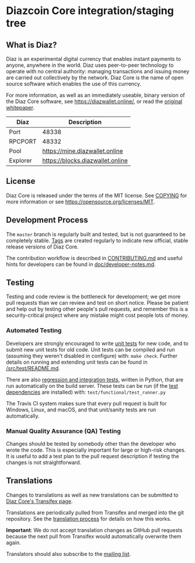 Diazcoin Core integration/staging tree
=====================================




What is Diaz?
----------------

Diaz is an experimental digital currency that enables instant payments to
anyone, anywhere in the world. Diaz uses peer-to-peer technology to operate
with no central authority: managing transactions and issuing money are carried
out collectively by the network. Diaz Core is the name of open source
software which enables the use of this currency.

For more information, as well as an immediately useable, binary version of
the Diaz Core software, see https://diazwallet.online/, or read the
[original whitepaper](https://diazwallet/whitepaper/whitepaper.pdf).

| Diaz | Description |
| --- | --- |
| Port | 48338 |
| RPCPORT | 48332 |
| Pool | https://mine.diazwallet.online |
| Explorer | https://blocks.diazwallet.online |

License
-------

Diaz Core is released under the terms of the MIT license. See [COPYING](COPYING) for more
information or see https://opensource.org/licenses/MIT.

Development Process
-------------------

The `master` branch is regularly built and tested, but is not guaranteed to be
completely stable. [Tags](https://github.com/bitcoin/bitcoin/tags) are created
regularly to indicate new official, stable release versions of Diaz Core.

The contribution workflow is described in [CONTRIBUTING.md](CONTRIBUTING.md)
and useful hints for developers can be found in [doc/developer-notes.md](doc/developer-notes.md).

Testing
-------

Testing and code review is the bottleneck for development; we get more pull
requests than we can review and test on short notice. Please be patient and help out by testing
other people's pull requests, and remember this is a security-critical project where any mistake might cost people
lots of money.

### Automated Testing

Developers are strongly encouraged to write [unit tests](src/test/README.md) for new code, and to
submit new unit tests for old code. Unit tests can be compiled and run
(assuming they weren't disabled in configure) with: `make check`. Further details on running
and extending unit tests can be found in [/src/test/README.md](/src/test/README.md).

There are also [regression and integration tests](/test), written
in Python, that are run automatically on the build server.
These tests can be run (if the [test dependencies](/test) are installed) with: `test/functional/test_runner.py`

The Travis CI system makes sure that every pull request is built for Windows, Linux, and macOS, and that unit/sanity tests are run automatically.

### Manual Quality Assurance (QA) Testing

Changes should be tested by somebody other than the developer who wrote the
code. This is especially important for large or high-risk changes. It is useful
to add a test plan to the pull request description if testing the changes is
not straightforward.

Translations
------------

Changes to translations as well as new translations can be submitted to
[Diaz Core's Transifex page](https://www.transifex.com/diazcoin/diazcoin/).

Translations are periodically pulled from Transifex and merged into the git repository. See the
[translation process](doc/translation_process.md) for details on how this works.

**Important**: We do not accept translation changes as GitHub pull requests because the next
pull from Transifex would automatically overwrite them again.

Translators should also subscribe to the [mailing list](https://groups.google.com/forum/#!forum/diazcoin-translators).
